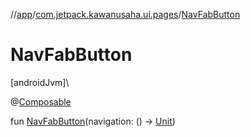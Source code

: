//[app](../../index.md)/[com.jetpack.kawanusaha.ui.pages](index.md)/[NavFabButton](-nav-fab-button.md)

# NavFabButton

[androidJvm]\

@[Composable](https://developer.android.com/reference/kotlin/androidx/compose/runtime/Composable.html)

fun [NavFabButton](-nav-fab-button.md)(navigation: () -&gt; [Unit](https://kotlinlang.org/api/latest/jvm/stdlib/kotlin/-unit/index.html))
